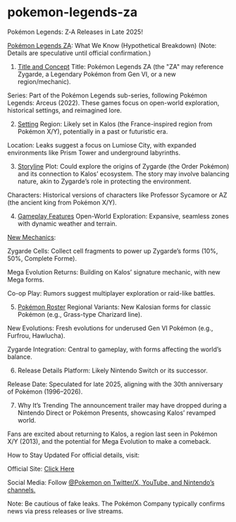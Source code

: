 # pokemon-legends-za
Pokémon Legends: Z‑A Releases in Late 2025!​



[Pokémon Legends ZA](https://detachedauraencircle.com/vdk5sthj?key=b5be9503f04c97774645583b95b06563): What We Know (Hypothetical Breakdown)
(Note: Details are speculative until official confirmation.)

1. [Title and Concept](https://detachedauraencircle.com/vdk5sthj?key=b5be9503f04c97774645583b95b06563)
Title: Pokémon Legends ZA (the "ZA" may reference Zygarde, a Legendary Pokémon from Gen VI, or a new region/mechanic).

Series: Part of the Pokémon Legends sub-series, following Pokémon Legends: Arceus (2022). These games focus on open-world exploration, historical settings, and reimagined lore.

2. [Setting](https://detachedauraencircle.com/vdk5sthj?key=b5be9503f04c97774645583b95b06563)
Region: Likely set in Kalos (the France-inspired region from Pokémon X/Y), potentially in a past or futuristic era.

Location: Leaks suggest a focus on Lumiose City, with expanded environments like Prism Tower and underground labyrinths.

3. [Storyline](https://detachedauraencircle.com/vdk5sthj?key=b5be9503f04c97774645583b95b06563)
Plot: Could explore the origins of Zygarde (the Order Pokémon) and its connection to Kalos’ ecosystem. The story may involve balancing nature, akin to Zygarde’s role in protecting the environment.

Characters: Historical versions of characters like Professor Sycamore or AZ (the ancient king from Pokémon X/Y).

4. [Gameplay Features](https://detachedauraencircle.com/vdk5sthj?key=b5be9503f04c97774645583b95b06563)
Open-World Exploration: Expansive, seamless zones with dynamic weather and terrain.

[New Mechanics](https://detachedauraencircle.com/vdk5sthj?key=b5be9503f04c97774645583b95b06563):

Zygarde Cells: Collect cell fragments to power up Zygarde’s forms (10%, 50%, Complete Forme).

Mega Evolution Returns: Building on Kalos’ signature mechanic, with new Mega forms.

Co-op Play: Rumors suggest multiplayer exploration or raid-like battles.

5. [Pokémon Roster](https://detachedauraencircle.com/vdk5sthj?key=b5be9503f04c97774645583b95b06563)
Regional Variants: New Kalosian forms for classic Pokémon (e.g., Grass-type Charizard line).

New Evolutions: Fresh evolutions for underused Gen VI Pokémon (e.g., Furfrou, Hawlucha).

Zygarde Integration: Central to gameplay, with forms affecting the world’s balance.

6. Release Details
Platform: Likely Nintendo Switch or its successor.

Release Date: Speculated for late 2025, aligning with the 30th anniversary of Pokémon (1996–2026).

7. Why It’s Trending
The announcement trailer may have dropped during a Nintendo Direct or Pokémon Presents, showcasing Kalos’ revamped world.

Fans are excited about returning to Kalos, a region last seen in Pokémon X/Y (2013), and the potential for Mega Evolution to make a comeback.

How to Stay Updated
For official details, visit:

Official Site: [Click Here](https://detachedauraencircle.com/vdk5sthj?key=b5be9503f04c97774645583b95b06563)

Social Media: Follow [@Pokemon on Twitter/X, YouTube, and Nintendo’s channels.](https://detachedauraencircle.com/vdk5sthj?key=b5be9503f04c97774645583b95b06563)

Note: Be cautious of fake leaks. The Pokémon Company typically confirms news via press releases or live streams.
